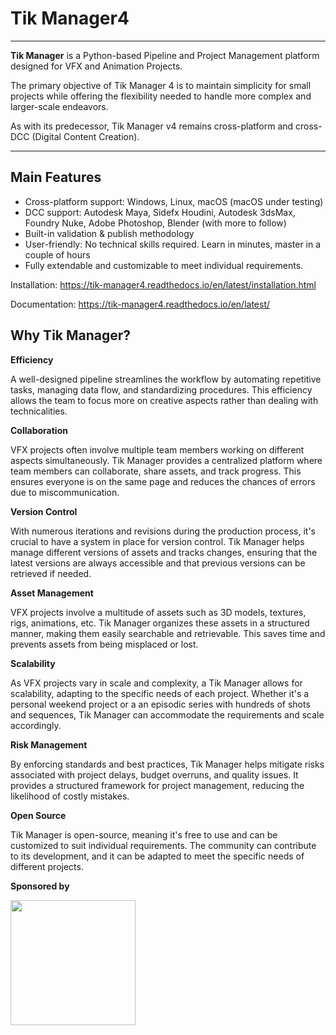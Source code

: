 Tik Manager4
============
------------------------------------------------------------------------------------

**Tik Manager** is a Python-based Pipeline and Project Management platform designed for VFX and Animation Projects.

The primary objective of Tik Manager 4 is to maintain simplicity for small projects while offering the flexibility needed to handle more complex and larger-scale endeavors.

As with its predecessor, Tik Manager v4 remains cross-platform and cross-DCC (Digital Content Creation).

------------------------------------------------------------------------------------
Main Features
-------------
- Cross-platform support: Windows, Linux, macOS (macOS under testing)
- DCC support: Autodesk Maya, Sidefx Houdini, Autodesk 3dsMax, Foundry Nuke, Adobe Photoshop, Blender (with more to follow)
- Built-in validation & publish methodology 
- User-friendly: No technical skills required. Learn in minutes, master in a couple of hours 
- Fully extendable and customizable to meet individual requirements.

Installation:
https://tik-manager4.readthedocs.io/en/latest/installation.html

Documentation:
https://tik-manager4.readthedocs.io/en/latest/

Why Tik Manager?
------------------------------------

**Efficiency**

A well-designed pipeline streamlines the workflow by automating repetitive tasks, managing data flow, and standardizing procedures. This efficiency allows the team to focus more on creative aspects rather than dealing with technicalities.

**Collaboration**

VFX projects often involve multiple team members working on different aspects simultaneously. Tik Manager provides a centralized platform where team members can collaborate, share assets, and track progress. This ensures everyone is on the same page and reduces the chances of errors due to miscommunication.

**Version Control**

With numerous iterations and revisions during the production process, it's crucial to have a system in place for version control. Tik Manager helps manage different versions of assets and tracks changes, ensuring that the latest versions are always accessible and that previous versions can be retrieved if needed.

**Asset Management**

VFX projects involve a multitude of assets such as 3D models, textures, rigs, animations, etc. Tik Manager organizes these assets in a structured manner, making them easily searchable and retrievable. This saves time and prevents assets from being misplaced or lost.

**Scalability**

As VFX projects vary in scale and complexity, a Tik Manager allows for scalability, adapting to the specific needs of each project. Whether it's a personal weekend project or a an episodic series with hundreds of shots and sequences, Tik Manager can accommodate the requirements and scale accordingly.

**Risk Management**

By enforcing standards and best practices, Tik Manager helps mitigate risks associated with project delays, budget overruns, and quality issues. It provides a structured framework for project management, reducing the likelihood of costly mistakes.

**Open Source**

Tik Manager is open-source, meaning it's free to use and can be customized to suit individual requirements. The community can contribute to its development, and it can be adapted to meet the specific needs of different projects.

**Sponsored by**

<a href="https://www.jetbrains.com/pycharm" style="display:inline-block;">
  <img src="https://resources.jetbrains.com/storage/products/company/brand/logos/PyCharm.png" width="200" style="float:left; margin-right:10px;">
</a>
